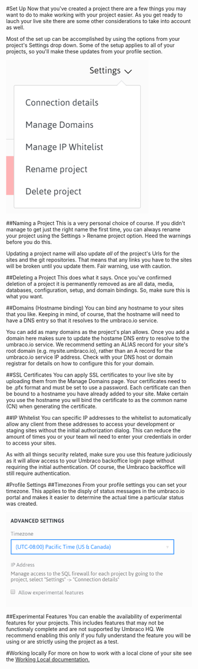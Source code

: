 #Set Up
Now that you've created a project there are a few things you may want to do to make working with your project easier.  As you get ready to lauch your live site there are some other considerations to take into account as well.

Most of the set up can be accomplished by using the options from your project's Settings drop down.  Some of the setup applies to all of your projects, so you'll make these updates from your profile section.

![settings](images/settings.PNG)

##Naming a Project
This is a very personal choice of course.  If you didn't manage to get just the right name the first time, you can always rename your project using the Settings > Rename project option. Heed the warnings before you do this.  

Updating a project name will also update *all* of the project's Urls for the sites and the git repositories.  That means that any links you have to the sites will be broken until you update them.  Fair warning, use with caution. 

##Deleting a Project
This does what it says.  Once you've confirmed deletion of a project it is permanently removed as are all data, media, databases, configuration, setup, and domain bindings.  So, make sure this is what you want.

##Domains (Hostname binding) 
You can bind any hostname to your sites that you like.  Keeping in mind, of course, that the hostname will need to have a DNS entry so that it resolves to the umbraco.io service.

You can add as many domains as the project's plan allows. Once you add a domain here makes sure to update the hostame DNS entry to resolve to the umbraco.io service. We recommend setting an ALIAS record for your site's root domain (e.g. mysite.umbraco.io), rather than an A record for the umbraco.io service IP address.  Check with your DNS host or domain registrar for details on how to configure this for your domain.

##SSL Certificates
You can apply SSL certificates to your live site by uploading them from the Manage Domains page.  Your certificates need to be .pfx format and must be set to use a password.  Each certificate can then be bound to a hostname you have already added to your site.  Make certain you use the hostname you will bind the certificate to as the common name (CN) when generating the certificate.

##IP Whitelist
You can specific IP addresses to the whitelist to automatically allow any client from these addresses to access your development or staging sites without the initial authorization dialog.  This can reduce the amount of times you or your team wil need to enter your credentials in order to access your sites.  

As with all things security related, make sure you use this feature judiciously as it will allow access to your Umbraco backoffice login page without requiring the initial authentication.  Of course, the Umbraco backoffice will still require authentication.

#Profile Settings
##Timezones
From your profile settings you can set your timezone.  This applies to the disply of status messages in the umbraco.io portal and makes it easier to determine the actual time a particular status was created.

![timezones](images/timezones.PNG)

##Experimental Features
You can enable the availability of experimental features for your projects.  This includes features that may not be functionaly complete and are not supported by Umbraco HQ.  We recommend enabling this only if you fully understand the feature you will be using or are strictly using the project as a test.

#Working locally
For more on how to work with a local clone of your site see the [Working Local documentation.](/deployment/working-local.md)
